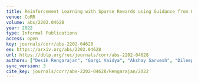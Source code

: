 ```yaml
---
title: Reinforcement Learning with Sparse Rewards using Guidance from Offline Demonstration.
venue: CoRR
volume: abs/2202.04628
year: 2022
type: Informal Publications
access: open
key: journals/corr/abs-2202-04628
ee: https://arxiv.org/abs/2202.04628
url: https://dblp.org/rec/journals/corr/abs-2202-04628
authors: ["Desik Rengarajan", "Gargi Vaidya", "Akshay Sarvesh", "Dileep M. Kalathil", "Srinivas Shakkottai"]
sync_version: 3
cite_key: journals/corr/abs-2202-04628/Rengarajan/2022
---
```

